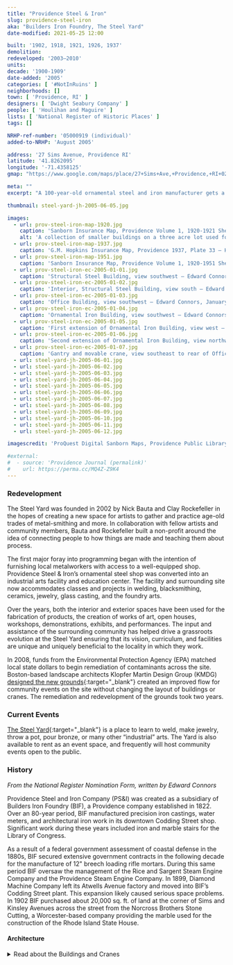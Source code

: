 ```yaml
---
title: "Providence Steel & Iron"
slug: providence-steel-iron
aka: "Builders Iron Foundry, The Steel Yard"
date-modified: 2021-05-25 12:00

built: '1902, 1918, 1921, 1926, 1937'
demolition:
redeveloped: '2003–2010'
units:
decade: '1900-1909'
date-added: '2005'
categories: [ '#NotInRuins' ]
neighborhoods: []
town: [ 'Providence, RI' ]
designers: [ 'Dwight Seabury Company' ]
people: [ 'Houlihan and Maguire' ]
lists: [ 'National Register of Historic Places' ]
tags: []

NRHP-ref-number: '05000919 (individual)'
added-to-NRHP: 'August 2005'

address: '27 Sims Avenue, Providence RI'
latitude: '41.8262095'
longitude: '-71.4358125'
gmap: "https://www.google.com/maps/place/27+Sims+Ave,+Providence,+RI+02909/@41.8262095,-71.4358125,17z/data=!3m1!4b1!4m5!3m4!1s0x89e445a105502a33:0x626e5b81afb62ed7!8m2!3d41.8262095!4d-71.4336238"

meta: ""
excerpt: "A 100-year-old ornamental steel and iron manufacturer gets a new life as a center for vocational training and art creation"

thumbnail: steel-yard-jh-2005-06-05.jpg

images:
  - url: prov-steel-iron-map-1920.jpg
    caption: 'Sanborn Insurance Map, Providence Volume 1, 1920-1921 Sheet 15 — ProQuest Digital Sanborn Maps, Providence Public Library'
    alt: 'A collection of smaller buildings on a three acre lot used for steel assembly and manufacture. Buildings are a mix of brick with simple or no ornamentation and metal clad steel buildings with cement floors. A simple two-story red brick office building occupies the site as well.'
  - url: prov-steel-iron-map-1937.jpg
    caption: 'G.M. Hopkins Insurance Map, Providence 1937, Plate 33 — Historic Map Works'
  - url: prov-steel-iron-map-1951.jpg
    caption: 'Sanborn Insurance Map, Providence Volume 1, 1920-1951 Sheet 15 (Changes to the 1920 were updated and pasted on by hand) — ProQuest Digital Sanborn Maps, Providence Public Library'
  - url: prov-steel-iron-ec-2005-01-01.jpg
    caption: 'Structural Steel Building, view southwest — Edward Connors, January 2005'
  - url: prov-steel-iron-ec-2005-01-02.jpg
    caption: 'Interior, Structural Steel Building, view south — Edward Connors, January 2005'
  - url: prov-steel-iron-ec-2005-01-03.jpg
    caption: 'Office Building, view southwest — Edward Connors, January 2005'
  - url: prov-steel-iron-ec-2005-01-04.jpg
    caption: 'Ornamental Iron Building, view southwest — Edward Connors, January 2005'
  - url: prov-steel-iron-ec-2005-01-05.jpg
    caption: 'First extension of Ornamental Iron Building, view west — Edward Connors, January 2005'
  - url: prov-steel-iron-ec-2005-01-06.jpg
    caption: 'Second extension of Ornamental Iron Building, view northwest — Edward Connors, January 2005'
  - url: prov-steel-iron-ec-2005-01-07.jpg
    caption: 'Gantry and movable crane, view southeast to rear of Office Building — Edward Connors, January 2005'
  - url: steel-yard-jh-2005-06-01.jpg
  - url: steel-yard-jh-2005-06-02.jpg
  - url: steel-yard-jh-2005-06-03.jpg
  - url: steel-yard-jh-2005-06-04.jpg
  - url: steel-yard-jh-2005-06-05.jpg
  - url: steel-yard-jh-2005-06-06.jpg
  - url: steel-yard-jh-2005-06-07.jpg
  - url: steel-yard-jh-2005-06-08.jpg
  - url: steel-yard-jh-2005-06-09.jpg
  - url: steel-yard-jh-2005-06-10.jpg
  - url: steel-yard-jh-2005-06-11.jpg
  - url: steel-yard-jh-2005-06-12.jpg

imagescredit: 'ProQuest Digital Sanborn Maps, Providence Public Library; G.M. Hopkins Insurance Maps, Historic Map Works; Edward Connors, January 2005 for the National Register Nomination Form'

#external:
#  - source: 'Providence Journal (permalink)'
#    url: https://perma.cc/MQ4Z-Z9K4
---
```


### Redevelopment

The Steel Yard was founded in 2002 by Nick Bauta and Clay Rockefeller in the hopes of creating a new space for artists to gather and practice age-old trades of metal-smithing and more. In collaboration with fellow artists and community members, Bauta and Rockefeller built a non-profit around the idea of connecting people to how things are made and teaching them about process.

The first major foray into programming began with the intention of furnishing local metalworkers with access to a well-equipped shop. Providence Steel & Iron’s ornamental steel shop was converted into an industrial arts facility and education center. The facility and surrounding site now accommodates classes and projects in welding, blacksmithing, ceramics, jewelry, glass casting, and the foundry arts.

Over the years, both the interior and exterior spaces have been used for the fabrication of products, the creation of works of art, open houses, workshops, demonstrations, exhibits, and performances. The input and assistance of the surrounding community has helped drive a grassroots evolution at the Steel Yard ensuring that its vision, curriculum, and facilities are unique and uniquely beneficial to the locality in which they work.

In 2008, funds from the Environmental Protection Agency (<span class="abbr">EPA</span>) matched local state dollars to begin remediation of contaminants across the site. Boston-based landscape architects Klopfer Martin Design Group (<span class="abbr">KMDG</span>) [designed the new grounds](https://www.klopfermartin.com/projects/the-steel-yard){:target="_blank"} created an improved flow for community events on the site without changing the layout of buildings or cranes. The remediation and redevelopment of the grounds took two years.


### Current Events

[The Steel Yard](https://www.thesteelyard.org){:target="_blank"} is a place to learn to weld, make jewelry, throw a pot, pour bronze, or many other “industrial” arts. The Yard is also available to rent as an event space, and frequently will host community events open to the public.


### History

_From the National Register Nomination Form, written by Edward Connors_

Providence Steel and Iron Company (<span class="abbr">PS&I</span>) was created as a subsidiary of Builders Iron Foundry (<span class="abbr">BIF</span>), a Providence company established in 1822. Over an 80-year period, <span class="abbr">BIF</span> manufactured precision iron castings, water meters, and architectural iron work in its downtown Codding Street shop. Significant work during these years included iron and marble stairs for the Library of Congress.

As a result of a federal government assessment of coastal defense in the 1880s, <span class="abbr">BIF</span> secured extensive government contracts in the following decade for the manufacture of 12" breech loading rifle mortars. During this same period <span class="abbr">BIF</span> oversaw the management of the Rice and Sargent Steam Engine Company and the Providence Steam Engine Company. In 1899, Diamond Machine Company left its Atwells Avenue factory and moved into <span class="abbr">BIF</span>’s Codding Street plant. This expansion likely caused serious space problems. In 1902 <span class="abbr">BIF</span> purchased about 20,000 sq. ft. of land at the corner of Sims and Kinsley Avenues across the street from the Norcross Brothers Stone Cutting, a Worcester-based company providing the marble used for the construction of the Rhode Island State House.


#### Architecture

<details markdown="1" class="rhythm">
  <summary>Read about the Buildings and Cranes</summary>

The Providence Steel and Iron Company Complex (<span class="abbr">PS&I</span>) is a group of five one- and two-story, predominantly brick industrial buildings located on an Z-shaped, 3-acre lot in a densely-developed industrial area north of downtown Providence. This parcel, at the corner of Sims and Kinsley Avenues, faces the Woonasquatucket River across Kinsley Avenue. The complex includes the original structural steel building (which included an office, pattern room, and drafting rooms) sited at the corner of Sims and Kinsley, an ornamental iron building, a bar shop, a maintenance shed, and a detached office building. These buildings are arranged around the periphery of a central yard served by a succession of steel gantries and cranes and a narrow gauge rail that allowed for the manipulation of materials, stock and fabricated structures and transport into the various buildings. The Structural Shop (Building 1) represents a very early example of industrial buildings designed for electric drive of machinery. This new technology allowed greater flexibility in building design, machine placement, and workflow.

**Building 1, Structural Steel Building** (1902, 1939): Houlihan and Maguire, architects. A brick, roughly 150' x 100', pier and spandrel building consisting of a main 1- and 2-story section occupying the corner of Kinsley and Sims Avenues and a 1-story, 35 x 30, wing off the west elevation that housed a blacksmith shop and bathroom. […]

The main section consists of a deep, single-story structural steel shop with a long, open stairway leading to upper rooms that housed the drafting room, pattern room, and office. The shallow-pitched gable roof is steel and timber framed with a 4' raised clerestory over the structural shop. This steel and timber roof framing is supported by heavy timber columns. The basic elements of an internal crane survive, although the hoist itself is missing. The roof is predominantly tar and gravel. […]

A roughly 400-foot long, 36-inch narrow gauge rail serves the yard from the vicinity of the stockyard crane. This rail runs in a generally north-south direction, entering the structural steel shop via the rear door and running the length of the shop. The rail is notable for its use of steel ties, rather than timber, as was commonly used.

A large, roughly 80' x 120' open enclosure is attached to the rear of this building. Likely built after the 1939 addition, this consists of steel columns and beams supporting a shallow-pitched plank roof. This enclosure houses two cranes (discussed below). Within this enclosure are found several old pushcarts associated with the 36" rail and a few that served a smaller rail within Building 1.

**Building 2, Ornamental Iron Building** (between 1918 and 1921): A deep, single-story, 45' x 122' shop with a side wing that originally consisted of a 16'-wide locker room at the rear corner of the east elevation. Over time, this locker room enclosure was extended the length of the building to form the current footprint. Part of this northerly extension wall is constructed of firebrick.

The main wing of this building consists of a steel beam frame set on a raised concrete foundation. A low wall of brick with a heavy concrete sill supports a band of metal-frame windows that runs the length of the building. The roof of this section is gabled and supported by steel trusses. The roof surface is shingled wood plank. Along the ridge line on the east pitch of the roof is a series of flat sash skylights. The side wing has a simple pitched roof supported by I-beams. […]

**Building 3, Office** (between 1921 and 1926 with 1948 extension): A brick and steel frame, 30' x 65', two-story office building fronting on Sims Avenue. The roof is near-flat with a visible steel beam at the cornice. The original dimensions of this building were 30' x 45'. This plan included a staircase along the south wall. In 1948 <span class="abbr">PS&I</span> extended the building another 20' south, creating two new rooms and a new stairwell. This addition was designed by Dwight Seabury Company (Pawtucket).

Metal-frame, rectangular windows are grouped in threes: a 12-light central window flanked by two 9-light windows. These have either 4- or 6-light hoppers. The main entrance is a modern steel and glass door.

**Building 4, Bar Shop**, first extension of Ornamental Iron Building (between 1926 and 1937): This single-story, 50' x 70', steel-frame building is sheathed in corrugated steel panel. It is attached to Buildings 2 and 5. The roof is gabled and also sheathed in corrugated steel. A band of flat sash skylights is located on the west roof pitch at the roof ridge. The floor is concrete. Integrated into the steel framing are two gantries with movable cranes and 3-ton hoists.

Windows are rectangular, metal-frame, 16-light, with 8-light hoppers. This shop served an auxiliary function to the Ornamental Iron Building for use in the cutting and storage of steel bar.

**Building 5, second extension of Ornamental Iron Building** (between 1937 and 1951): A deep, single-story, 45' x 65' building attached to the rear wall of Building 4. Similar in its steel-frame construction to this Building 4, it consists of a deep room with an interior 5-ton crane running perpendicular to the axis of the building. The gantry is integral with the building frame. The roof and walls are sheathed in corrugated steel. There are two rows of metal-frame, rectangular windows on the east elevation: upper windows are 16-light with an 8-light hopper; lower windows are 20-light with an 8-light hopper. A row of flat sash skylights is found at the ridge line of the west roof pitch. This building originally had a dirt floor. In the 1960s <span class="abbr">PS&I</span> poured the present concrete floor. A tall, narrow, double wooden door allows access to the rear area of the stockyard crane.

**Gantries and Movable Cranes** (post-1945): Two photos taken in 1902 before the erection of the present materials handling system indicates that the earliest materials handling system likely consisted of two gantries and cranes located in the yard immediately south of Building 1. Although two hand-operated chainfalls dating to the early 20th-century have been found at the site, the means by which the cranes were moved is unknown at present.

Around 1937, <span class="abbr">PS&I</span> acquired the final parcel that comprises the present-day Z-shaped lot. By the following decade the company had erected the current network of five east-west axis steel-beam gantries resting on concrete footings and supporting several traveling cranes with 3- or 5-ton electrical hoists. These gantries are integrated in that adjoining cranes share a common gantry; e.g., the south gantry of the crane in Bay 1 also serves as the north gantry for the crane in Bay 2. These gantries and cranes thus form a system through which structural materials could be manipulated and moved throughout much of the yard. Bays 1 and 2 (the northernmost bays) each have two moving cranes with 3-ton hoists on a common gantry. Bays 3 and 4 (extending out of the yard and onto the Sims Avenue sidewalk) each have one crane with a 3-ton hoist. The internal rail track passes through Bays 3 and 4 into the rear of Building 1. Bays 1-4 range in span from roughly 32-40'.

A 5-ton rail crane (utilizing a single gantry), independent of the shared network of gantries used in Bays 1-4, also extends along an east-west axis. It is located toward the rear of the yard in the vicinity of Building 3, entering the east wall of Building 5 via a two-story doorway.

At the rear of the lot is a 250' long 45' span stockyard crane built by Shaw-Box Company (Michigan). This was the former outdoor storage area for steel stock after 1937.
</details>
